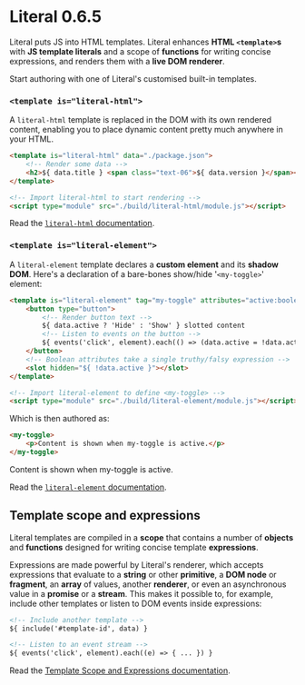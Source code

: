 # Literal <span class="text-06">0.6.5</span>

Literal puts JS into HTML templates. Literal enhances **HTML `<template>`s**
with **JS template literals** and a scope of **functions** for writing concise
expressions, and renders them with a **live DOM renderer**.

Start authoring with one of Literal's customised built-in templates.


### `<template is="literal-html">`

A `literal-html` template is replaced in the DOM with its own rendered content,
enabling you to place dynamic content pretty much anywhere in your HTML.

```html
<template is="literal-html" data="./package.json">
    <!-- Render some data -->
    <h2>${ data.title } <span class="text-06">${ data.version }</span></h2>
</template>

<!-- Import literal-html to start rendering -->
<script type="module" src="./build/literal-html/module.js"></script>
```

<div class="demo-block block">
    <template is="literal-html" data="./package.json">
        <!-- Render some data -->
        <h2>${ data.title } <span class="text-06">${ data.version }</span></h2>
    </template>
</div>

Read the [`literal-html` documentation](https://stephen.band/literal/literal-html/).


### `<template is="literal-element">`

A `literal-element` template declares a **custom element** and its **shadow DOM**.
Here's a declaration of a bare-bones show/hide '`<my-toggle>`' element:

```html
<template is="literal-element" tag="my-toggle" attributes="active:boolean">
    <button type="button">
        <!-- Render button text -->
        ${ data.active ? 'Hide' : 'Show' } slotted content
        <!-- Listen to events on the button -->
        ${ events('click', element).each(() => (data.active = !data.active)) }
    </button>
    <!-- Boolean attributes take a single truthy/falsy expression -->
    <slot hidden="${ !data.active }"></slot>
</template>

<!-- Import literal-element to define <my-toggle> -->
<script type="module" src="./build/literal-element/module.js"></script>
```

Which is then authored as:

```html
<my-toggle>
    <p>Content is shown when my-toggle is active.</p>
</my-toggle>
```

<div class="demo-block block">
    <template is="literal-element" tag="my-toggle" attributes="active:boolean">
        <button type="button">
            <!-- Render button text -->
            ${ data.active ? 'Hide' : 'Show' } slotted content
            <!-- Listen to events on the button -->
            ${ events('click', element).each(() => (data.active = !data.active)) }
        </button>
        <!-- Boolean attributes understand a single truthy/falsy expression -->
        <slot hidden="${ !data.active }"></slot>
    </template>
    <my-toggle>
        <p>Content is shown when my-toggle is active.</p>
    </my-toggle>
</div>

Read the [`literal-element` documentation](https://stephen.band/literal/literal-element/).


## Template scope and expressions

Literal templates are compiled in a **scope** that contains a number of **objects**
and **functions** designed for writing concise template **expressions**.

Expressions are made powerful by Literal's renderer, which accepts expressions
that evaluate to a **string** or other **primitive**, a **DOM node** or **fragment**,
an **array** of values, another **renderer**, or even an asynchronous value in a
**promise** or a **stream**. This makes it possible to, for example, include
other templates or listen to DOM events inside expressions:

```html
<!-- Include another template -->
${ include('#template-id', data) }

<!-- Listen to an event stream -->
${ events('click', element).each((e) => { ... }) }
```

Read the [Template Scope and Expressions documentation](https://stephen.band/literal/templates/).
